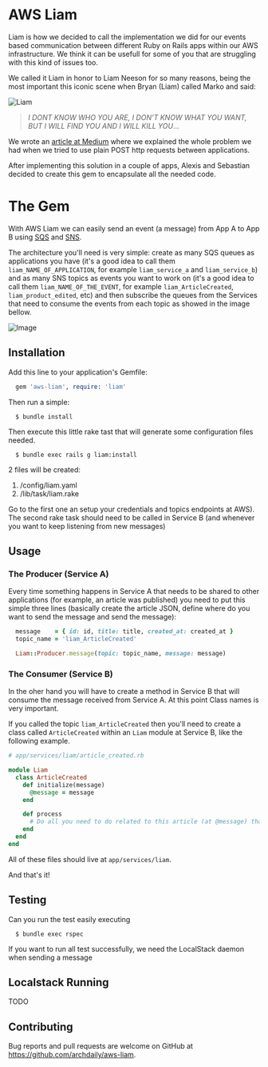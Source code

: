 # AWS Liam

Liam is how we decided to call the implementation we did for our events based communication between different Ruby on Rails apps within our AWS infrastructure. We think it can be usefull for some of you that are struggling with this kind of issues too.

We called it Liam in honor to Liam Neeson for so many reasons, being the most important this iconic scene when Bryan (Liam) called Marko and said:

![Liam](https://pmctvline2.files.wordpress.com/2015/09/taken-prequel.jpg)

> *I DONT KNOW WHO YOU ARE, I DON’T KNOW WHAT YOU WANT, BUT I WILL FIND YOU AND I WILL KILL YOU*...

We wrote an [article at Medium](https://medium.com/archdaily-on-technology/microservices-events-aws-our-path-to-improve-communication-between-our-ruby-on-rails-apps-501b65e35fa3) where we explained the whole problem we had when we tried to use plain POST http requests between applications.

After implementing this solution in a couple of apps, Alexis and Sebastian decided to create this gem to encapsulate all the needed code.


# The Gem

With AWS Liam we can easily send an event (a message) from App A to App B using [SQS](https://docs.aws.amazon.com/AWSSimpleQueueService/latest/SQSDeveloperGuide/welcome.html) and [SNS](https://docs.aws.amazon.com/sns/latest/dg/welcome.html). 

The architecture you'll need is very simple: create as many SQS queues as applications you have (it's a good idea to call them `liam_NAME_OF_APPLICATION`, for example `liam_service_a` and `liam_service_b`) and as many SNS topics as events you want to work on (it's a good idea to call them `liam_NAME_OF_THE_EVENT`, for example `liam_ArticleCreated`, `liam_product_edited`, etc) and then subscribe the queues from the Services that need to consume the events from each topic as showed in the image bellow.

![Image](https://miro.medium.com/max/4000/1*DjlJlFUnT1UgviJzNJZ-xQ.png)

## Installation

Add this line to your application's Gemfile:

```ruby
  gem 'aws-liam', require: 'liam'
```
Then run a simple:
```
  $ bundle install
```

Then execute this little rake tast that will generate some configuration files needed.

```
  $ bundle exec rails g liam:install
```

2 files will be created:

 1. /config/liam.yaml
 2. /lib/task/liam.rake

Go to the first one an setup your credentials and topics endpoints at AWS). The second rake task should need to be called in Service B (and whenever you want to keep listening from new messages)

## Usage

### The Producer (Service A)
Every time something happens in Service A that needs to be shared to other applications (for example, an article was published) you need to put this simple three lines (basically create the article JSON, define where do you want to send the message and send the message):

```ruby
  message    = { id: id, title: title, created_at: created_at }
  topic_name = 'liam_ArticleCreated'

  Liam::Producer.message(topic: topic_name, message: message)
```

### The Consumer (Service B)
In the oher hand you will have to create a method in Service B that will consume the message received from Service A. At this point Class names is very important.

If you called the topic `liam_ArticleCreated` then you'll need to create a class called `ArticleCreated` within an `Liam` module at Service B, like the following example.

```ruby
# app/services/liam/article_created.rb

module Liam
  class ArticleCreated
    def initialize(message)
      @message = message
    end

    def process
      # Do all you need to do related to this article (at @message) that has been created at Service A
    end
  end
end
```
All of these files should live at `app/services/liam`.

And that's it!

## Testing
Can you run the test easily executing

```
  $ bundle exec rspec
```

If you want to run all test successfully, we need the LocalStack daemon when sending a message

## Localstack Running
  TODO

## Contributing

Bug reports and pull requests are welcome on GitHub at https://github.com/archdaily/aws-liam.
